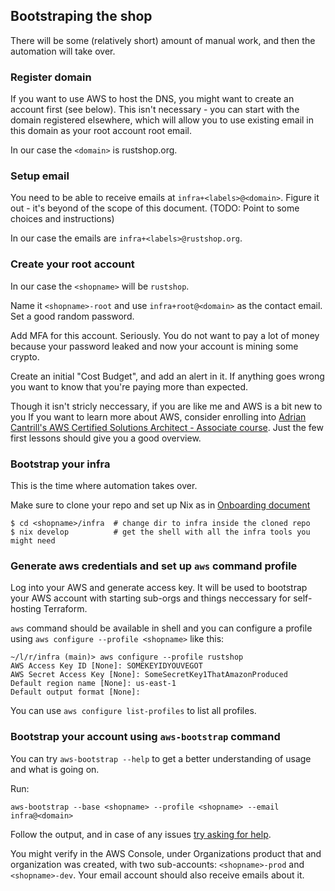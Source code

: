 ## Bootstraping the shop

There will be some (relatively short) amount of manual work,
and then the automation will take over.

### Register domain

If you want to use AWS to host the DNS, you might want to create an
account first (see below). This isn't necessary - you can start
with the domain registered elsewhere, which will allow you to use
existing email in this domain as your root account root email.

In our case the `<domain>` is rustshop.org.

### Setup email

You need to be able to receive emails at `infra+<labels>@<domain>`.
Figure it out - it's beyond of the scope of this document.
(TODO: Point to some choices and instructions)

In our case the emails are `infra+<labels>@rustshop.org`.

### Create your root account

In our case the `<shopname>` will be `rustshop`.

Name it `<shopname>-root` and use `infra+root@<domain>` as the
contact email. Set a good random password.

Add MFA for this account. Seriously. You do not want to pay a lot
of money because your password leaked and now your account is mining
some crypto.

Create an initial "Cost Budget", and add an alert in it. If anything goes
wrong you want to know that you're paying more than expected.


Though it isn't stricly neccessary, if you are like me and AWS is a bit new
to you If you want to learn more about AWS, consider enrolling into
[Adrian Cantrill's AWS Certified Solutions Architect - Associate course](https://learn.cantrill.io/p/aws-certified-solutions-architect-associate-saa-c02).
Just the few first lessons should give you a good overview.

### Bootstrap your infra

This is the time where automation takes over.

Make sure to clone your repo and set up Nix as in [Onboarding document](../../ONBOARDING.md)

```
$ cd <shopname>/infra  # change dir to infra inside the cloned repo
$ nix develop          # get the shell with all the infra tools you might need
```

### Generate aws credentials and set up `aws` command profile

Log into your AWS and generate access key. It will be used to
bootstrap your AWS account with starting sub-orgs and things
neccessary for self-hosting Terraform.

`aws` command should be available in shell and you can configure a profile
using `aws configure --profile <shopname>` like this:

```
~/l/r/infra (main)> aws configure --profile rustshop
AWS Access Key ID [None]: SOMEKEYIDYOUVEGOT
AWS Secret Access Key [None]: SomeSecretKey1ThatAmazonProduced
Default region name [None]: us-east-1
Default output format [None]:
```

You can use `aws configure list-profiles` to list all profiles.

### Bootstrap your account using `aws-bootstrap` command

You can try `aws-bootstrap --help` to get a better understanding of usage
and what is going on.

Run:

```
aws-bootstrap --base <shopname> --profile <shopname> --email infra@<domain>
```

Follow the output, and in case of any issues
[try asking for help](https://github.com/rustshop/rustshop/discussions/categories/help-general).

You might verify in the AWS Console, under Organizations product that and organization was
created, with two sub-accounts: `<shopname>-prod` and `<shopname>-dev`. Your email account
should also receive emails about it.
